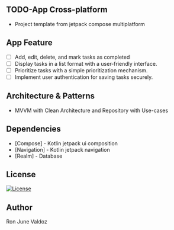 ## TODO-App Cross-platform
- Project template from jetpack compose multiplatform

## App Feature
- [ ] Add, edit, delete, and mark tasks as completed
- [ ] Display tasks in a list format with a user-friendly interface.
- [ ] Prioritize tasks with a simple prioritization mechanism.
- [ ] Implement user authentication for saving tasks securely.

## Architecture & Patterns
- MVVM with Clean Architecture and Repository with Use-cases

## Dependencies
- [Compose] - Kotlin jetpack ui composition
- [Navigation] - Kotlin jetpack navigation
- [Realm] - Database

## License
[![License](https://img.shields.io/badge/License-Apache_2.0-blue.svg)](https://opensource.org/licenses/Apache-2.0)

## Author
Ron June Valdoz